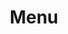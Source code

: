 ---
title: Menu
showInNav: true
navOrder: '1'
description: null
meta:
    id: f20f57fa9c3d8bff0902cfb33f350091a3a48d51
    parentId: ""
    language: en
permalink: /en/menu/
layout: menuPage
---